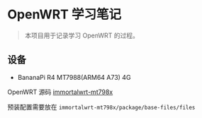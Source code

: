 # OpenWRT 学习笔记

> 本项目用于记录学习 OpenWRT 的过程。

## 设备

- BananaPi R4 MT7988(ARM64 A73) 4G

OpenWRT 源码
[immortalwrt-mt798x](https://github.com/padavanonly/immortalwrt-mt798x/tree/mt7988)

预装配置需要放在 `immortalwrt-mt798x/package/base-files/files`
